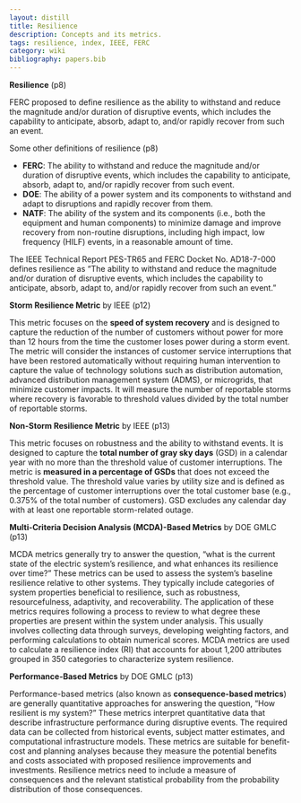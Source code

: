 ```yaml
---
layout: distill
title: Resilience
description: Concepts and its metrics.
tags: resilience, index, IEEE, FERC
category: wiki
bibliography: papers.bib
---
```


**Resilience** <d-cite key="nerc2018resilience"></d-cite> (p8)

FERC proposed to define resilience as the ability to withstand and reduce the magnitude and/or duration of disruptive events, which includes the capability to anticipate, absorb, adapt to, and/or rapidly recover from such an event.

Some other definitions of resilience <d-cite key="chiu2020resilience"></d-cite> (p8)

- **FERC**: The ability to withstand and reduce the magnitude and/or duration of disruptive events, which includes the capability to anticipate, absorb, adapt to, and/or rapidly recover from such event.
- **DOE**: The ability of a power system and its components to withstand and adapt to disruptions and rapidly recover from them.
- **NATF**: The ability of the system and its components (i.e., both the equipment and human components) to minimize damage and improve recovery from non-routine disruptions, including high impact, low frequency (HILF) events, in a reasonable amount of time.

The IEEE Technical Report PES-TR65 and FERC Docket No. AD18-7-000 defines resilience as “The ability to withstand and reduce the magnitude and/or duration of disruptive events, which includes the capability to anticipate, absorb, adapt to, and/or rapidly recover from such an event.”

**Storm Resilience Metric** by IEEE <d-cite key="chiu2020resilience"></d-cite> (p12)

This metric focuses on the **speed of system recovery** and is designed to capture the reduction of the number of customers without power for more than 12 hours from the time the customer loses power during a storm event.
The metric will consider the instances of customer service interruptions that have been restored automatically without requiring human intervention to capture the value of technology solutions such as distribution automation, advanced distribution management system (ADMS), or microgrids, that minimize customer impacts.
It will measure the number of reportable storms where recovery is favorable to threshold values divided by the total number of reportable storms.

**Non-Storm Resilience Metric** by IEEE <d-cite key="chiu2020resilience"></d-cite> (p13)

This metric focuses on robustness and the ability to withstand events.
It is designed to capture the **total number of gray sky days** (GSD) in a calendar year with no more than the threshold value of customer interruptions.
The metric is **measured in a percentage of GSDs** that does not exceed the threshold value.
The threshold value varies by utility size and is defined as the percentage of customer interruptions over the total customer base (e.g., 0.375% of the total number of customers).
GSD excludes any calendar day with at least one reportable storm-related outage.

**Multi-Criteria Decision Analysis (MCDA)-Based Metrics** by DOE GMLC <d-cite key="chiu2020resilience"></d-cite> (p13)

MCDA metrics generally try to answer the question, “what is the current state of the electric system’s resilience, and what enhances its resilience over time?”
These metrics can be used to assess the system’s baseline resilience relative to other systems.
They typically include categories of system properties beneficial to resilience, such as robustness, resourcefulness, adaptivity, and recoverability.
The application of these metrics requires following a process to review to what degree these properties are present within the system under analysis.
This usually involves collecting data through surveys, developing weighting factors, and performing calculations to obtain numerical scores.
MCDA metrics are used to calculate a resilience index (RI) that accounts for about 1,200 attributes grouped in 350 categories to characterize system resilience.

**Performance-Based Metrics** by DOE GMLC <d-cite key="chiu2020resilience"></d-cite> (p13)

Performance-based metrics (also known as **consequence-based metrics**) are generally quantitative approaches for answering the question, “How resilient is my system?”
These metrics interpret quantitative data that describe infrastructure performance during disruptive events.
The required data can be collected from historical events, subject matter estimates, and computational infrastructure models.
These metrics are suitable for benefit-cost and planning analyses because they measure the potential benefits and costs associated with proposed resilience improvements and investments.
Resilience metrics need to include a measure of consequences and the relevant statistical probability from the probability distribution of those consequences.
